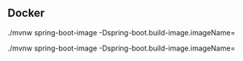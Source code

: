 ## Docker

./mvnw spring-boot-image -Dspring-boot.build-image.imageName=<IMAGE-NAME>

./mvnw spring-boot-image -Dspring-boot.build-image.imageName=<IMAGE-NAME>
